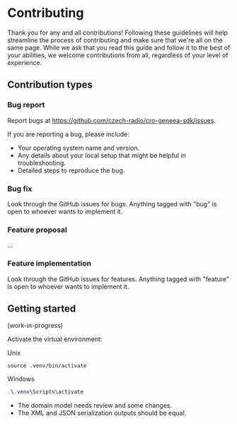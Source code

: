 # Contributing

Thank you for any and all contributions! Following these guidelines will help streamline the process of contributing and make sure that we're all on the same page. While we ask that you read this guide and follow it to the best of your abilities, we welcome contributions from all, regardless of your level of experience.

## Contribution types

### Bug report

Report bugs at https://github.com/czech-radio/cro-geneea-sdk/issues.

If you are reporting a bug, please include:

- Your operating system name and version.
- Any details about your local setup that might be helpful in troubleshooting.
- Detailed steps to reproduce the bug.

### Bug fix

Look through the GitHub issues for bugs. Anything tagged with "bug" is open to whoever wants to implement it.

### Feature proposal

&hellip;

### Feature implementation

Look through the GitHub issues for features. Anything tagged with "feature" is open to whoever wants to implement it.

## Getting started

(work-in-progress)

Activate the virtual environment:

Unix

```shell
source .venv/bin/activate
```

Windows

```powershell
.\.venv\Scripts\activate
```

- The domain model needs review and some changes.
- The XML and JSON serialization outputs should be equal.
